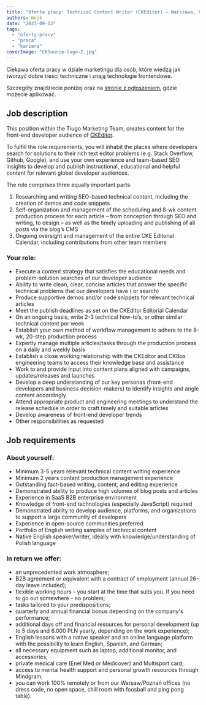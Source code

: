 ```yaml
---
title: "Oferta pracy: Technical Content Writer (CKEditor) – Warszawa, Poznań, zdalnie"
authors: mojk
date: "2023-09-13"
tags:
  - "oferty-pracy"
  - "praca"
  - "kariera"
coverImage: "CKSource-logo-2.jpg"
---
```


Ciekawa oferta pracy w dziale marketingu dla osób, które wiedzą jak tworzyć dobre treści techniczne i znają technologie
frontendowe.

Szczegóły znajdziecie poniżej oraz
na [stronie z ogłoszeniem](https://cksource.recruitee.com/o/technical-content-writer-ckeditor), gdzie możecie aplikować.

<!--truncate-->

## Job description

This position within the Tiugo Marketing Team, creates content for the front-end developer audience
of [CKEditor](https://ckeditor.com/ckeditor-5/).

To fulfill the role requirements, you will inhabit the places where developers search for solutions to their rich text
editor problems (e.g. Stack Overflow, Github, Google), and use your own experience and team-based SEO insights to
develop and publish instructional, educational and helpful content for relevant global developer audiences.

The role comprises three equally important parts:

1. Researching and writing SEO-based technical content, including the creation of demos and code snippets
2. Self-organization and management of the scheduling and 8-wk content production process for each article – from
   conception through SEO and writing, to design – as well as the timely uploading and publishing of all posts via the
   blog’s CMS
3. Ongoing oversight and management of the entire CKE Editorial Calendar, including contributions from other team
   members

### Your role:

- Execute a content strategy that satisfies the educational needs and problem-solution searches of our developer
  audience
- Ability to write clean, clear, concise articles that answer the specific technical problems that our developers have (
  or search)
- Produce supportive demos and/or code snippets for relevant technical articles
- Meet the publish deadlines as set on the CKEditor Editorial Calendar
- On an ongoing basis, write 2-3 technical how-to’s, or other similar technical content per week
- Establish your own method of workflow management to adhere to the 8-wk, 20-step production process
- Expertly manage multiple articles/tasks through the production process on a daily and weekly basis
- Establish a close working relationship with the CKEditor and CKBox engineering teams to access their knowledge base
  and assistance
- Work to and provide input into content plans aligned with campaigns, updates/releases and launches
- Develop a deep understanding of our key personas (front-end developers and business decision-makers) to identify
  insights and angle content accordingly
- Attend appropriate product and engineering meetings to understand the release schedule in order to craft timely and
  suitable articles
- Develop awareness of front-end developer trends
- Other responsibilities as requested

## Job requirements

### About yourself:

- Minimum 3-5 years relevant technical content writing experience
- Minimum 2 years content production management experience
- Outstanding fact-based writing, content, and editing experience
- Demonstrated ability to produce high volumes of blog posts and articles
- Experience in SaaS B2B enterprise environment
- Knowledge of front-end technologies (especially JavaScript) required
- Demonstrated ability to develop audience, platforms, and organizations to support a large community of developers
- Experience in open-source communities preferred
- Portfolio of English writing samples of technical content
- Native English speaker/writer, ideally with knowledge/understanding of Polish language

### In return we offer:

- an unprecedented work atmosphere;
- B2B agreement or equivalent with a contract of employment (annual 26-day leave included);
- flexible working hours - you start at the time that suits you. If you need to go out somewhere - no problem;
- tasks tailored to your predispositions;
- quarterly and annual financial bonus depending on the company's performance;
- additional days off and financial resources for personal development (up to 5 days and 6.000 PLN yearly, depending on
  the work experience);
- English lessons with a native speaker and an online language platform with the possibility to learn English, Spanish,
  and German;
- all necessary equipment such as laptop, additional monitor, and accessories;
- private medical care (Enel Med or Medicover) and Multisport card;
- access to mental health support and personal growth resources through Mindgram;
- you can work 100% remotely or from our Warsaw/Poznań offices (no dress code, no open space, chill room with foosball
  and ping pong table).
